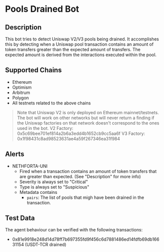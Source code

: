 # Pools Drained Bot

## Description

This bot tries to detect Uniswap V2/V3 pools being drained. It accomplishes this by detecting when a Uniswap pool transaction contains an amount of token transfers greater than the expected amount of transfers. The expected amount is derived from the interactions executed within the pool.

## Supported Chains

- Ethereum
- Optimism
- Arbitrum
- Polygon
- All testnets related to the above chains
  
> Note that Uniswap V2 is only deployed on Ethereum mainnet/testnets. The bot will work 
> on other networks but will never return a finding if the Uniswap factories on that 
> network doesn't correspond to the ones used in the bot.
> V2 Factory: 0x5c69bee701ef814a2b6a3edd4b1652cb9cc5aa6f
> V3 Factory: 0x1f98431c8ad98523631ae4a59f267346ea31f984

## Alerts

- NETHFORTA-UNI
  - Fired when a transaction contains an amount of token transfers that are greater than expected. (See "Description" for more info)
  - Severity is always set to "Critical"
  - Type is always set to "Suspicious"
  - Metadata contains
    - `pairs`: The list of pools that migh have been drained in the transaction.

## Test Data

The agent behaviour can be verified with the following transactions:

- 0x81e9918e248d14d78ff7b697355fd9f456c6d7881486ed14fdfb69db16631154 (USDT-TCR drained)
